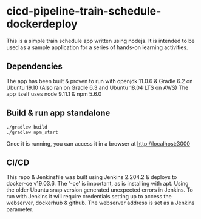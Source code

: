 # cicd-pipeline-train-schedule-dockerdeploy

This is a simple train schedule app written using nodejs. It is intended to be used as a sample application for a series of hands-on learning activities.

## Dependencies

The app has been built & proven to run with openjdk 11.0.6 & Gradle 6.2 on Ubuntu 19.10
(Also ran on Gradle 6.3 and Ubuntu 18.04 LTS on AWS)
The app itself uses node 9.11.1 & npm 5.6.0

## Build & run app standalone
    ./gradlew build
    ./gradlew npm_start
Once it is running, you can access it in a browser at [http://localhost:3000](http://localhost:3000)

## CI/CD
This repo & Jenkinsfile was built using Jenkins 2.204.2 & deploys to docker-ce v19.03.6.
The '-ce' is important, as is installing with apt. Using the older Ubuntu snap version generated
unexpected errors in Jenkins.
To run with Jenkins it will require credentials setting up to access the webserver, dockerhub & github.
The webserver address is set as a Jenkins parameter.



